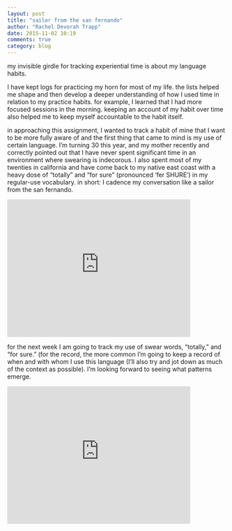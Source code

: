 ```yaml
---
layout: post
title: "sailor from the san fernando"
author: "Rachel Devorah Trapp"
date: 2015-11-02 10:19
comments: true
category: blog
---
```

my invisible girdle for tracking experiential time is about my language habits.

I have kept logs for practicing my horn for most of my life. the lists helped me shape and then develop a deeper understanding of how I used time in relation to my practice habits. for example, I learned that I had more focused sessions in the morning. keeping an account of my habit over time also helped me to keep myself accountable to the habit itself.

in approaching this assignment, I wanted to track a habit of mine that I want to be more fully aware of and the first thing that came to mind is my use of certain language. I’m turning 30 this year, and my mother recently and correctly pointed out that I have never spent significant time in an environment where swearing is indecorous. I also spent most of my twenties in california and have come back to my native east coast with a heavy dose of “totally” and “for sure” (pronounced ‘fer SHURE’) in my regular-use vocabulary. in short: I cadence my conversation like a sailor from the san fernando.

<iframe width="420" height="315" src="https://www.youtube.com/watch?v=Qb21lsCQ3EM" frameborder="0" allowfullscreen='allowfullscreen'> </iframe>

for the next week I am going to track my use of swear words, “totally,” and “for sure.” (for the record, the more common I’m going to keep a record of when and with whom I use this language (I’ll also try and jot down as much of the context as possible). I’m looking forward to seeing what patterns emerge.

<iframe width="420" height="315" src="https://www.youtube.com/watch?v=kyBH5oNQOS0" frameborder="0" allowfullscreen='allowfullscreen'> </iframe>
